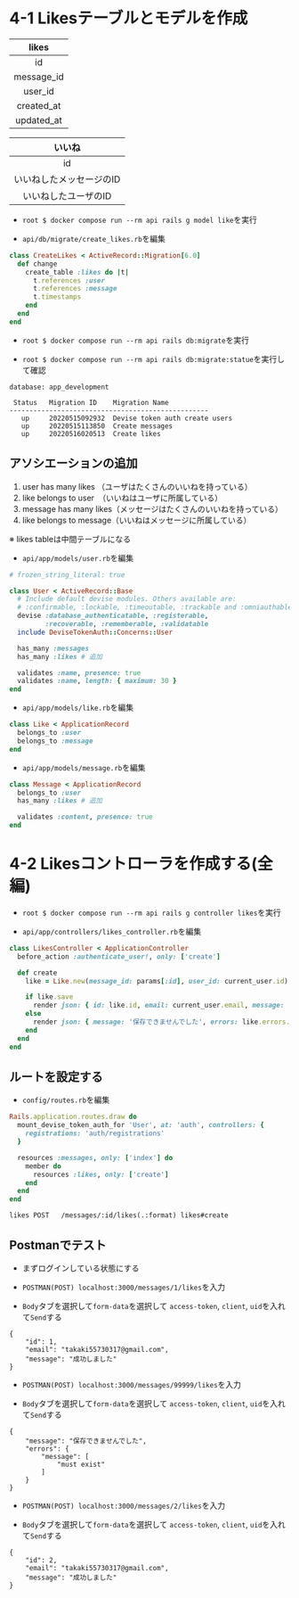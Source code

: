 # 4-1 Likesテーブルとモデルを作成

|likes|
|:---:|
|id|
|message_id|
|user_id|
|created_at|
|updated_at|

|いいね|
|:---:|
|id|
|いいねしたメッセージのID|
|いいねしたユーザのID|

+ `root $ docker compose run --rm api rails g model like`を実行<br>

+ `api/db/migrate/create_likes.rb`を編集<br>

```rb:create_likes.rb
class CreateLikes < ActiveRecord::Migration[6.0]
  def change
    create_table :likes do |t|
      t.references :user
      t.references :message
      t.timestamps
    end
  end
end
```

+ `root $ docker compose run --rm api rails db:migrate`を実行<br>

+ `root $ docker compose run --rm api rails db:migrate:statue`を実行して確認<br>

```:terminal
database: app_development

 Status   Migration ID    Migration Name
--------------------------------------------------
   up     20220515092932  Devise token auth create users
   up     20220515113850  Create messages
   up     20220516020513  Create likes
```

## アソシエーションの追加

1. user has many likes （ユーザはたくさんのいいねを持っている）<br>
2. like belongs to user　（いいねはユーザに所属している）<br>
3. message has many likes（メッセージはたくさんのいいねを持っている）<br>
4. like belongs to message（いいねはメッセージに所属している）<br>

※ likes tableは中間テーブルになる

+ `api/app/models/user.rb`を編集<br>

```rb:user.rb
# frozen_string_literal: true

class User < ActiveRecord::Base
  # Include default devise modules. Others available are:
  # :confirmable, :lockable, :timeoutable, :trackable and :omniauthable
  devise :database_authenticatable, :registerable,
         :recoverable, :rememberable, :validatable
  include DeviseTokenAuth::Concerns::User

  has_many :messages
  has_many :likes # 追加

  validates :name, presence: true
  validates :name, length: { maximum: 30 }
end
```

+ `api/app/models/like.rb`を編集<br>

```rb:like.rb
class Like < ApplicationRecord
  belongs_to :user
  belongs_to :message
end
```

+ `api/app/models/message.rb`を編集<br>

```rb:message.rb
class Message < ApplicationRecord
  belongs_to :user
  has_many :likes # 追加

  validates :content, presence: true
end
```

# 4-2 Likesコントローラを作成する(全編)

+ `root $ docker compose run --rm api rails g controller likes`を実行<br>

+ `api/app/controllers/likes_controller.rb`を編集<br>

```rb:likes_controller.rb
class LikesController < ApplicationController
  before_action :authenticate_user!, only: ['create']

  def create
    like = Like.new(message_id: params[:id], user_id: current_user.id)

    if like.save
      render json: { id: like.id, email: current_user.email, message: '成功しました' }, status: 200
    else
      render json: { message: '保存できませんでした', errors: like.errors.messages }, status: 400
    end
  end
end
```

## ルートを設定する

+ `config/routes.rb`を編集<br>

```rb:routes.rb
Rails.application.routes.draw do
  mount_devise_token_auth_for 'User', at: 'auth', controllers: {
    registrations: 'auth/registrations'
  }

  resources :messages, only: ['index'] do
    member do
      resources :likes, only: ['create']
    end
  end
end
```

`likes POST   /messages/:id/likes(.:format) likes#create`<br>

## Postmanでテスト

+ まずログインしている状態にする<br>

+ `POSTMAN(POST) localhost:3000/messages/1/likes`を入力<br>

+ `Body`タブを選択して`form-data`を選択して `access-token`, `client`, `uid`を入れて`Send`する<br>

```:json
{
    "id": 1,
    "email": "takaki55730317@gmail.com",
    "message": "成功しました"
}
```

+ `POSTMAN(POST) localhost:3000/messages/99999/likes`を入力<br>

+ `Body`タブを選択して`form-data`を選択して `access-token`, `client`, `uid`を入れて`Send`する<br>

```:json
{
    "message": "保存できませんでした",
    "errors": {
        "message": [
            "must exist"
        ]
    }
}
```

+ `POSTMAN(POST) localhost:3000/messages/2/likes`を入力<br>

+ `Body`タブを選択して`form-data`を選択して `access-token`, `client`, `uid`を入れて`Send`する<br>

```:json
{
    "id": 2,
    "email": "takaki55730317@gmail.com",
    "message": "成功しました"
}
```
